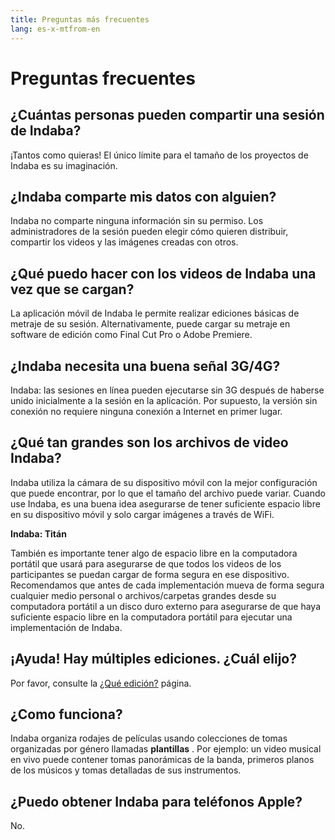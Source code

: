 ```yaml
---
title: Preguntas más frecuentes
lang: es-x-mtfrom-en
---
```

# Preguntas frecuentes  

## ¿Cuántas personas pueden compartir una sesión de Indaba?  

 ¡Tantos como quieras! El único límite para el tamaño de los proyectos de Indaba es su imaginación.  

## ¿Indaba comparte mis datos con alguien?  

 Indaba no comparte ninguna información sin su permiso. Los administradores de la sesión pueden elegir cómo quieren distribuir, compartir los videos y las imágenes creadas con otros.  

## ¿Qué puedo hacer con los videos de Indaba una vez que se cargan?  
 La aplicación móvil de Indaba le permite realizar ediciones básicas de metraje de su sesión. Alternativamente, puede cargar su metraje en software de edición como Final Cut Pro o Adobe Premiere.  

## ¿Indaba necesita una buena señal 3G/4G?  
 Indaba: las sesiones en línea pueden ejecutarse sin 3G después de haberse unido inicialmente a la sesión en la aplicación. Por supuesto, la versión sin conexión no requiere ninguna conexión a Internet en primer lugar.  

## ¿Qué tan grandes son los archivos de video Indaba?  
 Indaba utiliza la cámara de su dispositivo móvil con la mejor configuración que puede encontrar, por lo que el tamaño del archivo puede variar. Cuando use Indaba, es una buena idea asegurarse de tener suficiente espacio libre en su dispositivo móvil y solo cargar imágenes a través de WiFi.  

 <strong>Indaba: Titán</strong>  

 También es importante tener algo de espacio libre en la computadora portátil que usará para asegurarse de que todos los videos de los participantes se puedan cargar de forma segura en ese dispositivo. Recomendamos que antes de cada implementación mueva de forma segura cualquier medio personal o archivos/carpetas grandes desde su computadora portátil a un disco duro externo para asegurarse de que haya suficiente espacio libre en la computadora portátil para ejecutar una implementación de Indaba.  

## ¡Ayuda! Hay múltiples ediciones. ¿Cuál elijo?  

 Por favor, consulte la <a href="/es/guide/editions">¿Qué edición?</a> página.  

## <strong>¿Como funciona?</strong>  

 Indaba organiza rodajes de películas usando colecciones de tomas organizadas por género llamadas <strong>plantillas</strong> . Por ejemplo: un video musical en vivo puede contener tomas panorámicas de la banda, primeros planos de los músicos y tomas detalladas de sus instrumentos.  

## <strong>¿Puedo obtener</strong> Indaba <strong>para teléfonos Apple?</strong>  

 No.  


